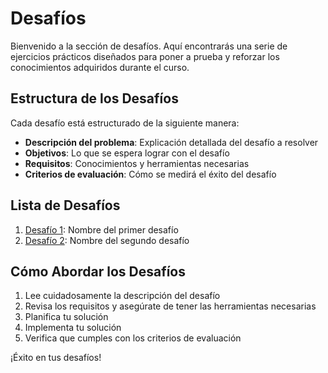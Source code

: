# Desafíos

Bienvenido a la sección de desafíos. Aquí encontrarás una serie de ejercicios prácticos diseñados para poner a prueba y reforzar los conocimientos adquiridos durante el curso.

## Estructura de los Desafíos

Cada desafío está estructurado de la siguiente manera:

- **Descripción del problema**: Explicación detallada del desafío a resolver
- **Objetivos**: Lo que se espera lograr con el desafío
- **Requisitos**: Conocimientos y herramientas necesarias
- **Criterios de evaluación**: Cómo se medirá el éxito del desafío

## Lista de Desafíos

1. [Desafío 1](desafio-1.md): Nombre del primer desafío
2. [Desafío 2](desafio-2.md): Nombre del segundo desafío

## Cómo Abordar los Desafíos

1. Lee cuidadosamente la descripción del desafío
2. Revisa los requisitos y asegúrate de tener las herramientas necesarias
3. Planifica tu solución
4. Implementa tu solución
5. Verifica que cumples con los criterios de evaluación

¡Éxito en tus desafíos! 